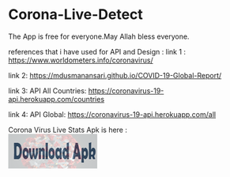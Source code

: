 # Corona-Live-Detect
The App is free for everyone.May Allah bless everyone.

references that i have used for API and Design : 
link 1 : https://www.worldometers.info/coronavirus/

link 2: https://mdusmanansari.github.io/COVID-19-Global-Report/

link 3: API All Countries:  https://coronavirus-19-api.herokuapp.com/countries

link 4: API Global: https://coronavirus-19-api.herokuapp.com/all

<p>
  Corona Virus Live Stats Apk is here : <a href="https://drive.google.com/open?id=1yutLn4xTi_erwiuVr6TYwmA5_ZVNaHPF"></br>
<img border="0" alt="corona" src="download.png" >
</a>
